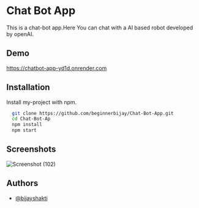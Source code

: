 
# Chat Bot App

This is a chat-bot app.Here You can chat with a AI based robot developed by openAI.

## Demo

https://chatbot-app-yd1d.onrender.com


## Installation

Install my-project with npm.

```bash
  git clone https://github.com/beginnerbijay/Chat-Bot-App.git
  cd Chat-Bot-Ap
  npm install
  npm start
```
    
## Screenshots

![Screenshot (102)](https://firebasestorage.googleapis.com/v0/b/myproject-91d2b.appspot.com/o/Screenshot%20(20).png?alt=media&token=546fdfb3-93c6-4220-96fe-a5db9308117b)











## Authors

- [@bijayshakti](https://github.com/beginnerbijay)




